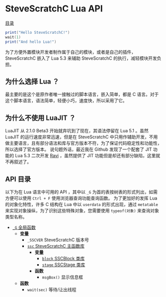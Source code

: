 # SteveScratchC Lua API

[目录](../index.md#目录)

```lua
print("Hello SteveScratchC!")
wait(1)
print("And hello Lua!")
```

为了方便外置模块开发者制作属于自己的模块，或者是自己的插件， SteveScratchC 嵌入了 Lua 5.3 来辅助 SteveScratchC 的执行，减轻模块开发负担。

## 为什么选择 Lua ？

最主要的是这个是原作者唯一接触过的脚本语言，嵌入简单，都是 C 语言。对于这个脚本语言，语法简单，轻便小巧，速度快，所以采用了它。

## 为什么不使用 LuaJIT ？

LuaJIT 从 2.1.0 Beta3 开始就弃坑到了现在，其语法停留在 Lua 5.1 。虽然 LuaJIT 的运行速度非常迅速，但是在 SteveScratchC 中只用作辅助开发，不用做主要语言，且有部分语法和库与官方版本不符，为了保证代码稳定性和功能性，所以选择了官方版本。
说句题外话，最近我在 Github 发现了一个配套了 JIT 功能的 Lua 5.3 二次开发 [Ravi](https://github.com/dibyendumajumdar/ravi) ，虽然提供了 JIT 功能但是却还有部分缺陷，这里就不再叙述了。

## API 目录

以下为在 Lua 语言中可用的 API ，其中以 `_G` 为首的表按树表的形式列出，如需方便可以使用 `Ctrl + F` 使用浏览器查询功能查询函数。
为了更加好的发挥 Lua 的对象化特性，许多 C 结构在 Lua 中以 `userdata` 的形式出现，通过 `metatable` 来实现对象操纵，为了识别这些特殊对象，您需要使用 `typeof(对象)` 来查询对象类型名称。

- [`_G` 全局函数](GLOBAL.md#\_G)
    - **变量**
        - `_SSCVER` SteveScratchC 版本号
        - [`ssc` SteveScratchC 主函数库](ssc.md#ssc)
            - **变量**
                - [`block` SSCBlock 类库](SSCBlock.md#sscblock)
                - [`stage` SSCStage 类库](SSCStage.md#sscstage)
            - **函数**
                - `msgBox()` 显示信息框
    - **函数**
        - `wait(sec)` 等待/让出线程
        


